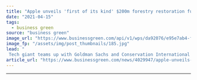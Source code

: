```yaml
---
title: "Apple unveils 'first of its kind' $200m forestry restoration fund to harness 'best tools' for soaking up emissions"
date: "2021-04-15"
tags: 
  - business green
source: "business green"
image_url: "https://www.businessgreen.com/api/v1/wps/da92076/e95e7ab4-fa11-463b-8533-5c72a879341a/7/new-apple-hq-161019-185x114.jpg"
image_fp: "/assets/img/post_thumbnails/185.jpg"
lead: "
 Tech giant teams up with Goldman Sachs and Conservation International in a move designed to scale up wider investment in forestry restoration worldwide ..."
article_url: "https://www.businessgreen.com/news/4029947/apple-unveils-usd200m-forestry-restoration-fund-harness-best-tools-soaking-emissions"
---
```


---
